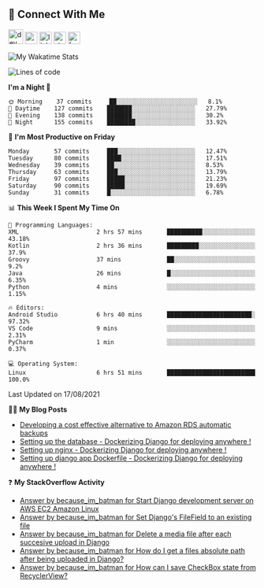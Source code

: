 ## :speech_balloon: Connect With Me
[<img src='https://cdn.jsdelivr.net/npm/simple-icons@3.0.1/icons/dev-dot-to.svg' alt='dev' height='30'>](https://dev.to/ashiqursuperfly)    [<img src='https://cdn.jsdelivr.net/npm/simple-icons@3.0.1/icons/cloudbees.svg' alt='website' height='25'>](https://ashiqur-rahman-buet16.herokuapp.com/)    [<img src='https://cdn.jsdelivr.net/npm/simple-icons@3.0.1/icons/linkedin.svg' alt='linkedin' height='25'>](https://www.linkedin.com/in/ashiq-buet16/)    [<img src='https://cdn.jsdelivr.net/npm/simple-icons@3.0.1/icons/stackoverflow.svg' alt='stackoverflow' height='25'>](https://stackoverflow.com/users/10498418/because-im-batman)    [<img src='https://cdn.jsdelivr.net/npm/simple-icons@3.0.1/icons/facebook.svg' alt='facebook' height='25'>](https://www.facebook.com/ashiqur.superfly/)
<!--
[<img src='https://cdn.jsdelivr.net/npm/simple-icons@3.0.1/icons/instagram.svg' alt='instagram' height='40'>](https://www.instagram.com/ashiqursuperfly/)
[<img src='https://cdn.jsdelivr.net/npm/simple-icons@3.0.1/icons/github.svg' alt='github' height='40'>](https://github.com/ashiqursuperfly)  
-->

![My Wakatime Stats](https://github-readme-stats.vercel.app/api/wakatime?username=ashiqursuperfly&layout=compact)

<!--START_SECTION:waka-->
![Lines of code](https://img.shields.io/badge/From%20Hello%20World%20I%27ve%20Written-3.3%20million%20lines%20of%20code-blue)

**I'm a Night 🦉** 

```text
🌞 Morning    37 commits     ██░░░░░░░░░░░░░░░░░░░░░░░   8.1% 
🌆 Daytime    127 commits    ███████░░░░░░░░░░░░░░░░░░   27.79% 
🌃 Evening    138 commits    ███████░░░░░░░░░░░░░░░░░░   30.2% 
🌙 Night      155 commits    ████████░░░░░░░░░░░░░░░░░   33.92%

```
📅 **I'm Most Productive on Friday** 

```text
Monday       57 commits     ███░░░░░░░░░░░░░░░░░░░░░░   12.47% 
Tuesday      80 commits     ████░░░░░░░░░░░░░░░░░░░░░   17.51% 
Wednesday    39 commits     ██░░░░░░░░░░░░░░░░░░░░░░░   8.53% 
Thursday     63 commits     ███░░░░░░░░░░░░░░░░░░░░░░   13.79% 
Friday       97 commits     █████░░░░░░░░░░░░░░░░░░░░   21.23% 
Saturday     90 commits     █████░░░░░░░░░░░░░░░░░░░░   19.69% 
Sunday       31 commits     █░░░░░░░░░░░░░░░░░░░░░░░░   6.78%

```


📊 **This Week I Spent My Time On** 

```text
💬 Programming Languages: 
XML                      2 hrs 57 mins       ██████████░░░░░░░░░░░░░░░   43.18% 
Kotlin                   2 hrs 36 mins       █████████░░░░░░░░░░░░░░░░   37.9% 
Groovy                   37 mins             ██░░░░░░░░░░░░░░░░░░░░░░░   9.2% 
Java                     26 mins             █░░░░░░░░░░░░░░░░░░░░░░░░   6.35% 
Python                   4 mins              ░░░░░░░░░░░░░░░░░░░░░░░░░   1.15%

🔥 Editors: 
Android Studio           6 hrs 40 mins       ████████████████████████░   97.32% 
VS Code                  9 mins              ░░░░░░░░░░░░░░░░░░░░░░░░░   2.31% 
PyCharm                  1 min               ░░░░░░░░░░░░░░░░░░░░░░░░░   0.37%

💻 Operating System: 
Linux                    6 hrs 51 mins       █████████████████████████   100.0%

```
 Last Updated on 17/08/2021
<!--END_SECTION:waka-->

✍🏻 **My Blog Posts** 
<!-- BLOG-POST-LIST:START -->
- [Developing a cost effective alternative to Amazon RDS automatic backups](https://dev.to/ashiqursuperfly/cost-effective-alternative-to-amazon-rds-database-backups-1ll5)
- [Setting up the database - Dockerizing Django for deploying anywhere !](https://dev.to/ashiqursuperfly/setting-up-the-database-dockerizing-django-for-deploying-anywhere-3emg)
- [Setting up nginx - Dockerizing Django for deploying anywhere !](https://dev.to/ashiqursuperfly/setting-up-nginx-dockerizing-django-for-deploying-anywhere-536i)
- [Setting up django app Dockerfile - Dockerizing Django for deploying anywhere !](https://dev.to/ashiqursuperfly/setting-up-django-app-dockerfile-dockerizing-django-for-deploying-anywhere-4mpc)
<!-- BLOG-POST-LIST:END -->

❓ **My StackOverflow Activity**
<!-- STACKOVERFLOW:START -->
- [Answer by because_im_batman for Start Django development server on AWS EC2 Amazon Linux](https://stackoverflow.com/questions/68183866/start-django-development-server-on-aws-ec2-amazon-linux/68184423#68184423)
- [Answer by because_im_batman for Set Django's FileField to an existing file](https://stackoverflow.com/questions/8332443/set-djangos-filefield-to-an-existing-file/67377214#67377214)
- [Answer by because_im_batman for Delete a media file after each succesive upload in Django](https://stackoverflow.com/questions/27493508/delete-a-media-file-after-each-succesive-upload-in-django/67377085#67377085)
- [Answer by because_im_batman for How do I get a files absolute path after being uploaded in Django?](https://stackoverflow.com/questions/42544523/how-do-i-get-a-files-absolute-path-after-being-uploaded-in-django/67377004#67377004)
- [Answer by because_im_batman for How can I save CheckBox state from RecyclerView?](https://stackoverflow.com/questions/63580119/how-can-i-save-checkbox-state-from-recyclerview/63581461#63581461)
<!-- STACKOVERFLOW:END -->

<!-- ![Top Langs](https://github-readme-stats.vercel.app/api/top-langs/?username=ashiqursuperfly&layout=compact) -->
<!--
![Ashiqur's Stats](https://github-readme-stats.vercel.app/api?username=ashiqursuperfly&show_icons=true&theme=nord&count_private=true)
![Top Langs](https://github-readme-stats.vercel.app/api/top-langs/?username=ashiqursuperfly&layout=compact&theme=radical)
![Profile views](https://gpvc.arturio.dev/ashiqursuperfly)
Here are some ideas to get you started:

- 🔭 I’m currently working on ...
- 🌱 I’m currently learning ...
- 👯 I’m looking to collaborate on ...
- 🤔 I’m looking for help with ...
- 💬 Ask me about ...
- 📫 How to reach me: ...
- 😄 Pronouns: ...
- ⚡ Fun fact: ...
-->
